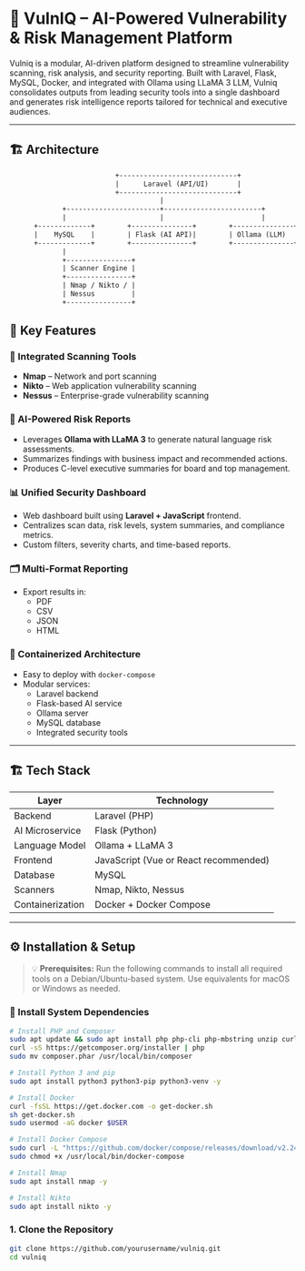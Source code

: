 # 🔐 VulnIQ – AI-Powered Vulnerability & Risk Management Platform

Vulniq is a modular, AI-driven platform designed to streamline vulnerability scanning, risk analysis, and security reporting. Built with Laravel, Flask, MySQL, Docker, and integrated with Ollama using LLaMA 3 LLM, Vulniq consolidates outputs from leading security tools into a single dashboard and generates risk intelligence reports tailored for technical and executive audiences.

---

## 🏗️ Architecture

```txt
                          +-----------------------------+
                          |      Laravel (API/UI)       |
                          +-----------------------------+
                                     |
             +-----------------------+------------------------+
             |                       |                        |
      +-------------+        +---------------+        +---------------+
      |    MySQL    |        | Flask (AI API)|        | Ollama (LLM)  |
      +-------------+        +---------------+        +---------------+
             |
             +----------------+
             | Scanner Engine |
             +----------------+
             | Nmap / Nikto / |
             | Nessus         |
             +----------------+
```
## 🧰 Key Features

### 🔎 Integrated Scanning Tools
- **Nmap** – Network and port scanning
- **Nikto** – Web application vulnerability scanning
- **Nessus** – Enterprise-grade vulnerability scanning

### 🧠 AI-Powered Risk Reports
- Leverages **Ollama with LLaMA 3** to generate natural language risk assessments.
- Summarizes findings with business impact and recommended actions.
- Produces C-level executive summaries for board and top management.

### 📊 Unified Security Dashboard
- Web dashboard built using **Laravel + JavaScript** frontend.
- Centralizes scan data, risk levels, system summaries, and compliance metrics.
- Custom filters, severity charts, and time-based reports.

### 🗂️ Multi-Format Reporting
- Export results in:
  - PDF
  - CSV
  - JSON
  - HTML

### 🐳 Containerized Architecture
- Easy to deploy with `docker-compose`
- Modular services:
  - Laravel backend
  - Flask-based AI service
  - Ollama server
  - MySQL database
  - Integrated security tools

---


## 🏗️ Tech Stack

| Layer            | Technology         |
|------------------|--------------------|
| Backend          | Laravel (PHP)      |
| AI Microservice  | Flask (Python)     |
| Language Model   | Ollama + LLaMA 3   |
| Frontend         | JavaScript (Vue or React recommended) |
| Database         | MySQL              |
| Scanners         | Nmap, Nikto, Nessus|
| Containerization | Docker + Docker Compose |

---

## ⚙️ Installation & Setup

> 💡 **Prerequisites:** Run the following commands to install all required tools on a Debian/Ubuntu-based system. Use equivalents for macOS or Windows as needed.

### 🧰 Install System Dependencies

```bash
# Install PHP and Composer
sudo apt update && sudo apt install php php-cli php-mbstring unzip curl php-xml php-bcmath php-curl php-mysql git -y
curl -sS https://getcomposer.org/installer | php
sudo mv composer.phar /usr/local/bin/composer

# Install Python 3 and pip
sudo apt install python3 python3-pip python3-venv -y

# Install Docker
curl -fsSL https://get.docker.com -o get-docker.sh
sh get-docker.sh
sudo usermod -aG docker $USER

# Install Docker Compose
sudo curl -L "https://github.com/docker/compose/releases/download/v2.24.4/docker-compose-$(uname -s)-$(uname -m)" -o /usr/local/bin/docker-compose
sudo chmod +x /usr/local/bin/docker-compose

# Install Nmap
sudo apt install nmap -y

# Install Nikto
sudo apt install nikto -y

```

### 1. Clone the Repository

```bash
git clone https://github.com/yourusername/vulniq.git
cd vulniq
